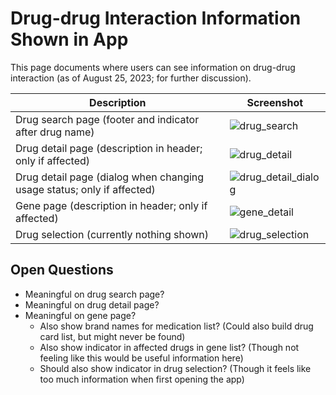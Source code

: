 # Drug-drug Interaction Information Shown in App

This page documents where users can see information on drug-drug interaction (as of August 25, 2023; for further discussion).

| ﻿Description | Screenshot |
| ----------- | ---------- |
| Drug search page (footer and indicator after drug name)﻿﻿ | ![drug_search](https://github.com/hpi-dhc/PharMe/assets/7488660/1fa88f21-90de-4f67-bbd6-73765760804a) |
| Drug detail page (description in header; only if affected) | ![drug_detail](https://github.com/hpi-dhc/PharMe/assets/7488660/1f4de5da-66dd-4bdd-aaa9-f47ccd693d1f) |
| Drug detail page (dialog when changing usage status; only if affected) | ![drug_detail_dialog](https://github.com/hpi-dhc/PharMe/assets/7488660/05eb65bb-ab33-4c17-ae69-f093e29b7895) |
| Gene page (description in header; only if affected) | ![gene_detail](https://github.com/hpi-dhc/PharMe/assets/7488660/d1e4f929-aba1-417e-892e-8cdfb1223ee4) |
| Drug selection (currently nothing shown) | ![drug_selection](https://github.com/hpi-dhc/PharMe/assets/7488660/81a14426-2d33-4ff2-b12a-272d1f48f035) |
   
##  Open Questions

* Meaningful on drug search page?
* Meaningful on drug detail page?
* Meaningful on gene page?
   * Also show brand names for medication list? (Could also build drug card list, but might never be found)
   * Also ﻿show indicator in affected drugs in gene list? (Though not feeling like this would be useful information here)
   * Should also show indicator in drug selection? (﻿Though it feels like too much information when first opening the app)
	

﻿
